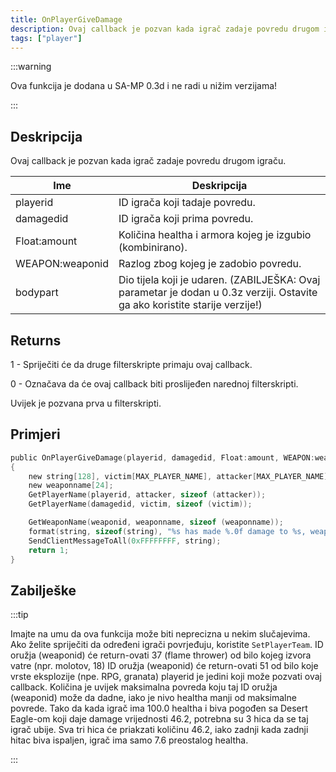 ```yaml
---
title: OnPlayerGiveDamage
description: Ovaj callback je pozvan kada igrač zadaje povredu drugom igraču.
tags: ["player"]
---
```


:::warning

Ova funkcija je dodana u SA-MP 0.3d i ne radi u nižim verzijama!

:::

## Deskripcija

Ovaj callback je pozvan kada igrač zadaje povredu drugom igraču.

| Ime             | Deskripcija                                                                                                                 |
|-----------------|-----------------------------------------------------------------------------------------------------------------------------|
| playerid        | ID igrača koji tadaje povredu.                                                                                              |
| damagedid       | ID igrača koji prima povredu.                                                                                               |
| Float:amount    | Količina healtha i armora kojeg je izgubio (kombinirano).                                                                   |
| WEAPON:weaponid | Razlog zbog kojeg je zadobio povredu.                                                                                       |
| bodypart        | Dio tijela koji je udaren. (ZABILJEŠKA: Ovaj parametar je dodan u 0.3z verziji. Ostavite ga ako koristite starije verzije!) |

## Returns

1 - Spriječiti će da druge filterskripte primaju ovaj callback.

0 - Označava da će ovaj callback biti proslijeđen narednoj filterskripti.

Uvijek je pozvana prva u filterskripti.

## Primjeri

```c
public OnPlayerGiveDamage(playerid, damagedid, Float:amount, WEAPON:weaponid, bodypart)
{
    new string[128], victim[MAX_PLAYER_NAME], attacker[MAX_PLAYER_NAME];
    new weaponname[24];
    GetPlayerName(playerid, attacker, sizeof (attacker));
    GetPlayerName(damagedid, victim, sizeof (victim));

    GetWeaponName(weaponid, weaponname, sizeof (weaponname));
    format(string, sizeof(string), "%s has made %.0f damage to %s, weapon: %s, bodypart: %d", attacker, amount, victim, weaponname, bodypart);
    SendClientMessageToAll(0xFFFFFFFF, string);
    return 1;
}
```

## Zabilješke

:::tip

Imajte na umu da ova funkcija može biti neprecizna u nekim slučajevima. Ako želite spriječiti da određeni igrači povrjeđuju, koristite `SetPlayerTeam`. ID oružja (weaponid) će return-ovati 37 (flame thrower) od bilo kojeg izvora vatre (npr. molotov, 18) ID oružja (weaponid) će return-ovati 51 od bilo koje vrste eksplozije (npe. RPG, granata) playerid je jedini koji može pozvati ovaj callback. Količina je uvijek maksimalna povreda koju taj ID oružja (weaponid) može da dadne, iako je nivo healtha manji od maksimalne povrede. Tako da kada igrač ima 100.0 healtha i biva pogođen sa Desert Eagle-om koji daje damage vrijednosti 46.2, potrebna su 3 hica da se taj igrač ubije. Sva tri hica će priakzati količinu 46.2, iako zadnji kada zadnji hitac biva ispaljen, igrač ima samo 7.6 preostalog healtha.

:::
